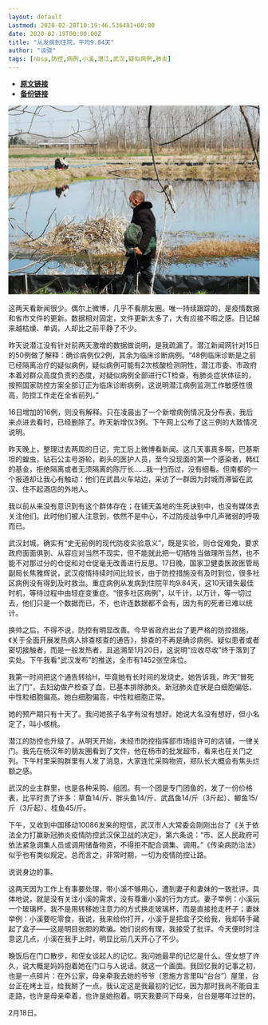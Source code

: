 ```yaml
---
layout: default
Lastmod: 2020-02-28T10:19:46.536481+00:00
date: 2020-02-19T00:00:00Z
title: "从发病到住院，平均9.84天"
author: "谈骁"
tags: [nbsp,防控,病例,小溪,潜江,武汉,疑似病例,肺炎]
---
```


* [**原文链接**](https://mp.weixin.qq.com/s/MWcyjK_L5QeMNXcyu7XUEw)
* [**备份链接**](http://archive.ph/cZ2Hk)


  

![](/images/post/85c9f930bdfb65a0bdd1793e40576711.jpg)

这两天看新闻很少。偶尔上微博，几乎不看朋友圈。唯一持续跟踪的，是疫情数据和省市文件的更新。数据相对固定，文件更新太多了，大有应接不暇之感。日记越来越枯燥、单调，人却比之前平静了不少。  

昨天说潜江没有针对前两天激增的数据做说明，是我疏漏了。潜江新闻网针对15日的50例做了解释：确诊病例仅2例，其余为临床诊断病例。“48例临床诊断是之前已经隔离治疗的疑似病例，疑似病例可能有2次核酸检测阴性，潜江市委、市政府本着对群众高度负责的态度，对疑似病例全部进行CT检查，有肺炎症状体征的，按照国家防控方案全部订正为临床诊断病例，这说明潜江病例监测工作敏感性很高，防控工作走在全省前列。”

16日增加的16例，则没有解释。只在凌晨出了一个新增病例情况及分布表，我后来点进去看时，已经删除了。昨天新增仅3例。下午网上公布了这三例的大致情况说明。

昨天晚上，整理过去两周的日记，完工后上微博看新闻。这几天事真多啊，巴基斯坦的蝗虫，钻石公主号游轮，剃头的医护人员，至今没现面的第一个感染者，韩红的基金，拒绝隔离或者无须隔离的陈厅长……我一扫而过，没有细看。但南都的一个报道却让我心有触动：他们在武昌火车站边，采访了一群因为封城而滞留在武汉、住不起酒店的外地人。

我以前从来没有意识到有这个群体存在；在铺天盖地的生死诀别中，也没有媒体去关注他们。此时他们被人注意到，依然不是中心，不过防疫战争中几声微弱的呼吸而已。

武汉封城，确实有“史无前例的现代防疫实验意义”，既是实验，则仓促难免，要求政府面面俱到、从容应对当然不现实，但不能就此把一切牺牲当做理所当然，也不能不对那过分的仓促和对仓促毫无改善进行反思。17日晚，国家卫健委医政医管局副局长焦雅辉说，武汉疫情持续时间比较长，由于防控措施没有及时到位，很多社区病例没有得到及时救治。重症病例从发病到住院平均9.84天，这10天错失最佳时机，等待过程中由轻症变重症。“很多社区病例”，以千计，以万计，等一切过去，他们只是一个数据而已，不，也许连数据都不会有，因为有的死者已难以统计。

换帅之后，不得不说，防控有明显改善。今早省政府出台了更严格的防控措施，《关于全面开展发热病人排查核查的通告》，排查的不再是确诊病例、疑似患者或者密切接触者，而是一般发热者，且追溯至1月20日，这说明“应收尽收”终于落到了实处。下午我看“武汉发布”的推送，全市有1452张空床位。

我第一时间把这个通告转给H，毕竟她有长时间的发烧史。她告诉我，昨天“冒死出了门”，去妇幼做产检查了血，已基本排除肺炎。新冠肺炎症状是白细胞偏低，中性粒细胞偏高。她白细胞偏高，中性粒细胞正常。

她的预产期只有十天了。我问她孩子名字有没有想好。她说大名没有想好，但小名定了，叫小核桃。

潜江的防控也升级了。从明天开始，未经市防控指挥部市场组许可的店铺，一律关门。我先在杨汉年的朋友圈看到了文件，他在杨市的批发超市，看来也在关门之列。下午村里采购群里有人发了消息，大家连忙采购物资，郑队长大概会有焦头烂额之感。

武汉的业主群里，也是各种采购、组团。有一个团是专门团鱼的，发了一份价格表，比平时贵了许多：草鱼14/斤、胖头鱼14/斤、武昌鱼14/斤（3斤起）、鲫鱼15/斤（3斤起）、桂鱼45/斤。

下午，又收到中国移动10086发来的短信，武汉市人大常委会刚刚出台了《关于依法全力打赢新冠肺炎疫情防控武汉保卫战的决定》，第六条说：“市、区人民政府可依法紧急调集人员或调用储备物资，不得拒不配合调集、调用。”《传染病防治法》似乎也有类似规定。总而言之，非常时期，一切为疫情防控让路。

说说身边的事。

这两天因为工作上有事要处理，带小溪不够用心，遭到妻子和妻妹的一致批评。具体地说，就是没有关注小溪的需求，没有尊重小溪的行为方式。妻子举例：小溪玩一个玻璃杯，我不是用转移她注意力的方式换走玻璃杯，而是直接抢走杯子；妻妹举例：小溪要吃零食，我说，我来给你打开，小溪于是把盒子交给我，我却转手藏起了盒子——这是明目张胆的欺骗。她们说的有理，我接受了批评。今天便时时注意这几点，小溪在我手上时，明显比前几天开心了不少。

晚饭后在门口散步，和侄女谈起人的记忆。我问她最早的记忆是什么。侄女想了许久，说大概是妈妈抱着她在门口与人说话。就这一个画面。我回忆我的记事之初，也是一点碎片：在外公家，母亲牵我去她的爷爷（恩施方言里叫“台台”）屋里，台台正在烤土豆，给我掰了一点。我认定这是我最初的记忆，因为那时我尚不能自主走路，也许是母亲牵着，也许是她抱着。明天我要问下母亲，台台是哪年过世的。

2月18日。


